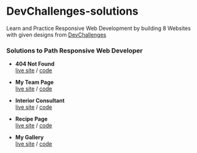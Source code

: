 # DevChallenges-solutions

Learn and Practice Responsive Web Development by building 8 Websites with given designs from [DevChallenges](https://devchallenges.io/paths/responsive-web-developer)


### Solutions to Path Responsive Web Developer

- **404 Not Found**  
[live site](https://amansgz.github.io/css-404-not-found/) / [code](https://github.com/amansgz/css-404-not-found)

- **My Team Page**  
[live site](https://amansgz.github.io/css-my-team-page/) / [code](https://github.com/amansgz/css-my-team-page) 

- **Interior Consultant**  
[live site](https://amansgz.github.io/css-interior-consultant/) / [code](https://github.com/amansgz/css-interior-consultant)

- **Recipe Page**  
[live site](https://amansgz.github.io/css-recipe-page/) / [code](https://github.com/amansgz/css-recipe-page)

- **My Gallery**  
[live site](https://amansgz.github.io/css-my-gallery/) / [code](https://github.com/amansgz/css-my-gallery)


